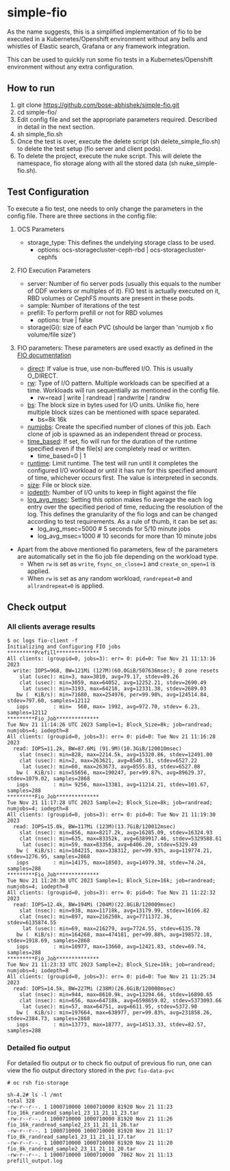 # simple-fio
As the name suggests, this is a simplified implementation of fio to be executed in a Kubernetes/Openshift environment without any bells and whistles of Elastic search, Grafana or any framework integration. 

This can be used to quickly run some fio tests in a Kubernetes/Openshift environment without any extra configuration. 

## How to run
1. git clone https://github.com/bose-abhishek/simple-fio.git
2. cd simple-fio/
3. Edit config file and set the appropriate parameters required. Described in detail in the next section.
4. sh simple_fio.sh
5. Once the test is over, execute the delete script (sh delete_simple_fio.sh) to delete the test setup (fio server and client pods).
6. To delete the project, execute the nuke script. This will delete the namespace, fio storage along with all the stored data (sh nuke_simple-fio.sh). 

## Test Configuration
To execute a fio test, one needs to only change the parameters in the config.file.
There are three sections in the config.file:
1. OCS Parameters
   - storage_type: This defines the undelying storage class to be used.
     * options: ocs-storagecluster-ceph-rbd | ocs-storagecluster-cephfs

2. FIO Execution Parameters
   - server: Number of fio server pods (usually this equals to the number of ODF workers or multiples of it). FIO test is actually executed on it, RBD volumes or CephFS mounts are present in these pods.
   - sample: Number of iterations of the test
   - prefill: To perform prefill or not for RBD volumes
     * options: true | false
   - storage(Gi): size of each PVC (should be larger than 'numjob x fio volume/file size')

3. FIO parameters: These parameters are used exactly as defined in the [FIO documentation](https://fio.readthedocs.io/en/latest/fio_doc.html)
   - [direct](https://fio.readthedocs.io/en/latest/fio_doc.html#cmdoption-arg-direct): If value is true, use non-buffered I/O. This is usually O_DIRECT.
   - [rw](https://fio.readthedocs.io/en/latest/fio_doc.html#cmdoption-arg-readwrite): Type of I/O pattern. Multiple workloads can be specified at a time. Workloads will run sequentially as mentioned in the config file.
     * rw=read | write | randread | randwrite | randrw
   - [bs](https://fio.readthedocs.io/en/latest/fio_doc.html#block-size): The block size in bytes used for I/O units. Unlike fio, here multiple block sizes can be mentioned with space separated.
     * bs=8k 16k
   - [numjobs](https://fio.readthedocs.io/en/latest/fio_doc.html#cmdoption-arg-numjobs): Create the specified number of clones of this job. Each clone of job is spawned as an independent thread or process.
   - [time_based](https://fio.readthedocs.io/en/latest/fio_doc.html#cmdoption-arg-time-based): If set, fio will run for the duration of the runtime specified even if the file(s) are completely read or written. 
     * time_based=0 | 1
   - [runtime](https://fio.readthedocs.io/en/latest/fio_doc.html#cmdoption-arg-runtime): Limit runtime. The test will run until it completes the configured I/O workload or until it has run for this specified amount of time, whichever occurs first. The value is interpreted in seconds.
   - [size](https://fio.readthedocs.io/en/latest/fio_doc.html#cmdoption-arg-size): File or block size.
   - [iodepth](https://fio.readthedocs.io/en/latest/fio_doc.html#cmdoption-arg-iodepth): Number of I/O units to keep in flight against the file
   - [log_avg_msec](https://fio.readthedocs.io/en/latest/fio_doc.html#cmdoption-arg-log-avg-msec): Setting this option makes fio average the each log entry over the specified period of time, reducing the resolution of the log. This defines the granularity of the fio logs and can be changed according to test requirements. As a rule of thumb, it can be set as:
      * log_avg_msec=5000 # 5 seconds for 5/10 minute jobs
      * log_avg_msec=1000 # 10 seconds for more than 10 minute jobs

* Apart from the above mentioned fio parameters, few of the parameters are automatically set in the fio job file depending on the workload type.
    * When `rw` is set as `write`, `fsync_on_close=1` and `create_on_open=1` is applied.
    * When `rw` is set as any random workload, `randrepeat=0` and `allrandrepeat=0` is applied.
  
## Check output

### All clients average results 
```
$ oc logs fio-client -f
Initializing and Configuring FIO jobs
*********Prefill**************
All clients: (groupid=0, jobs=3): err= 0: pid=0: Tue Nov 21 11:13:16 2023
  write: IOPS=968, BW=121Mi (127M)(60.0GiB/507636msec); 0 zone resets
    slat (usec): min=3, max=3010, avg=79.17, stdev=89.26
    clat (usec): min=3059, max=64052, avg=12252.21, stdev=2690.49
     lat (usec): min=3193, max=64210, avg=12331.38, stdev=2689.03
   bw (  KiB/s): min=71680, max=254976, per=99.98%, avg=124514.84, stdev=797.60, samples=12112
   iops        : min=  560, max= 1992, avg=972.70, stdev= 6.23, samples=12112
*********Fio_Job**************
Tue Nov 21 11:14:26 UTC 2023 Sample=1; Block_Size=8k; job=randread; numjobs=4; iodepth=8
All clients: (groupid=0, jobs=3): err= 0: pid=0: Tue Nov 21 11:16:28 2023
  read: IOPS=11.2k, BW=87.6Mi (91.9M)(10.3GiB/120010msec)
    slat (nsec): min=828, max=2214.5k, avg=15320.86, stdev=12491.00
    clat (usec): min=2, max=263621, avg=8540.51, stdev=6527.22
     lat (usec): min=60, max=263673, avg=8555.83, stdev=6527.08
   bw (  KiB/s): min=55656, max=190247, per=99.87%, avg=89629.37, stdev=1079.02, samples=2868
   iops        : min= 9256, max=13381, avg=11214.21, stdev=101.67, samples=288
*********Fio_Job**************
Tue Nov 21 11:17:28 UTC 2023 Sample=2; Block_Size=8k; job=randread; numjobs=4; iodepth=8
All clients: (groupid=0, jobs=3): err= 0: pid=0: Tue Nov 21 11:19:30 2023
  read: IOPS=15.0k, BW=117Mi (123M)(13.7GiB/120012msec)
    slat (nsec): min=856, max=8217.2k, avg=16285.09, stdev=16324.93
    clat (nsec): min=635, max=83352k, avg=6389917.46, stdev=5329588.61
     lat (usec): min=59, max=83356, avg=6406.20, stdev=5329.49
   bw (  KiB/s): min=104215, max=338312, per=99.93%, avg=119774.21, stdev=1276.95, samples=2868
   iops        : min=14175, max=18503, avg=14979.38, stdev=74.24, samples=288
*********Fio_Job**************
Tue Nov 21 11:20:30 UTC 2023 Sample=1; Block_Size=16k; job=randread; numjobs=4; iodepth=8
All clients: (groupid=0, jobs=3): err= 0: pid=0: Tue Nov 21 11:22:32 2023
  read: IOPS=12.4k, BW=194Mi (204M)(22.8GiB/120009msec)
    slat (nsec): min=938, max=11718k, avg=13179.99, stdev=16166.82
    clat (nsec): min=897, max=216250k, avg=7711372.36, stdev=6135874.55
     lat (usec): min=69, max=216279, avg=7724.55, stdev=6135.78
   bw (  KiB/s): min=164268, max=474181, per=99.88%, avg=198572.18, stdev=1918.69, samples=2868
   iops        : min=10977, max=13660, avg=12421.83, stdev=69.74, samples=288
*********Fio_Job**************
Tue Nov 21 11:23:33 UTC 2023 Sample=2; Block_Size=16k; job=randread; numjobs=4; iodepth=8
All clients: (groupid=0, jobs=3): err= 0: pid=0: Tue Nov 21 11:25:34 2023
  read: IOPS=14.5k, BW=227Mi (238M)(26.6GiB/120008msec)
    slat (nsec): min=944, max=8610.9k, avg=13294.66, stdev=16890.65
    clat (nsec): min=656, max=64718k, avg=6598659.02, stdev=5373093.66
     lat (usec): min=57, max=64751, avg=6611.95, stdev=5372.90
   bw (  KiB/s): min=197664, max=638977, per=99.83%, avg=231858.26, stdev=2384.73, samples=2868
   iops        : min=13773, max=18777, avg=14513.33, stdev=82.57, samples=288
```

### Detailed fio output
For detailed fio output or to check fio output of previous fio run, one can view the fio output directory stored in the pvc `fio-data-pvc`
```
# oc rsh fio-storage

sh-4.2# ls -l /mnt
total 328
-rw-r--r--. 1 1000710000 1000710000 81920 Nov 21 11:23 fio_16k_randread_sample1_23_11_21_11_23.tar
-rw-r--r--. 1 1000710000 1000710000 81920 Nov 21 11:26 fio_16k_randread_sample2_23_11_21_11_26.tar
-rw-r--r--. 1 1000710000 1000710000 81920 Nov 21 11:17 fio_8k_randread_sample1_23_11_21_11_17.tar
-rw-r--r--. 1 1000710000 1000710000 81920 Nov 21 11:20 fio_8k_randread_sample2_23_11_21_11_20.tar
-rw-r--r--. 1 1000710000 1000710000  7862 Nov 21 11:13 prefill_output.log
```
